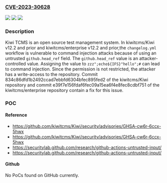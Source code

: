 ### [CVE-2023-30628](https://cve.mitre.org/cgi-bin/cvename.cgi?name=CVE-2023-30628)
![](https://img.shields.io/static/v1?label=Product&message=Kiwi&color=blue)
![](https://img.shields.io/static/v1?label=Version&message=%3D%20%3C%3D%2012.2%20&color=brighgreen)
![](https://img.shields.io/static/v1?label=Vulnerability&message=CWE-78%3A%20Improper%20Neutralization%20of%20Special%20Elements%20used%20in%20an%20OS%20Command%20('OS%20Command%20Injection')&color=brighgreen)

### Description

Kiwi TCMS is an open source test management system. In kiwitcms/Kiwi v12.2 and prior and kiwitcms/enterprise v12.2 and prior,the `changelog.yml` workflow is vulnerable to command injection attacks because of using an untrusted `github.head_ref` field. The `github.head_ref` value is an attacker-controlled value. Assigning the value to `zzz";echo${IFS}"hello";#` can lead to command injection. Since the permission is not restricted, the attacker has a write-access to the repository. Commit 834c86dfd1b2492ccad7ebbfd6304bfec895fed2 of the kiwitcms/Kiwi repository and commit e39f7e156fdaf6fec09a15ea6f4e8fec8cdbf751 of the kiwitcms/enterprise repository contain a fix for this issue.

### POC

#### Reference
- https://github.com/kiwitcms/Kiwi/security/advisories/GHSA-cw6r-6ccx-5hwx
- https://github.com/kiwitcms/Kiwi/security/advisories/GHSA-cw6r-6ccx-5hwx
- https://securitylab.github.com/research/github-actions-untrusted-input/
- https://securitylab.github.com/research/github-actions-untrusted-input/

#### Github
No PoCs found on GitHub currently.

